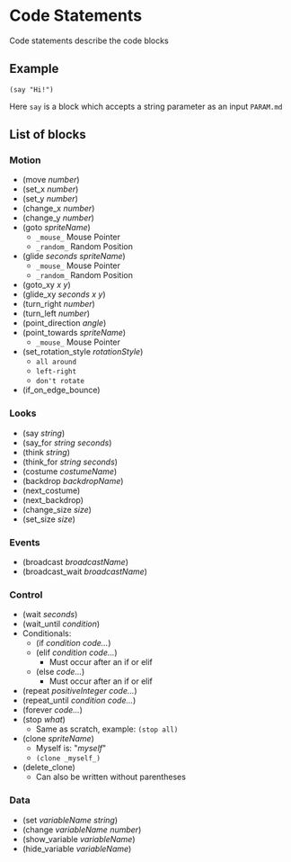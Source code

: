 # Code Statements
Code statements describe the code blocks
## Example
```
(say "Hi!")
```
Here `say` is a block which accepts a string parameter as an input `PARAM.md`
## List of blocks
### Motion
* (move *number*)
* (set_x *number*)
* (set_y *number*)
* (change_x *number*)
* (change_y *number*)
* (goto *spriteName*)
  - `_mouse_` Mouse Pointer
  - `_random_` Random Position
* (glide *seconds* *spriteName*)
  - `_mouse_` Mouse Pointer
  - `_random_` Random Position
* (goto_xy *x* *y*)
* (glide_xy *seconds* *x* *y*)
* (turn_right *number*)
* (turn_left *number*)
* (point_direction *angle*)
* (point_towards *spriteName*)
  - `_mouse_` Mouse Pointer
* (set_rotation_style *rotationStyle*)
  - `all around`
  - `left-right`
  - `don't rotate`
* (if_on_edge_bounce)
### Looks
* (say *string*)
* (say_for *string* *seconds*)
* (think *string*)
* (think_for *string* *seconds*)
* (costume *costumeName*)
* (backdrop *backdropName*)
* (next_costume)
* (next_backdrop)
* (change_size *size*)
* (set_size *size*)
### Events
* (broadcast *broadcastName*)
* (broadcast_wait *broadcastName*)
### Control
* (wait *seconds*)
* (wait_until *condition*)
* Conditionals:
  - (if *condition* *code...*)
  - (elif *condition* *code...*)
    - Must occur after an if or elif
  - (else *code...*)
    - Must occur after an if or elif
* (repeat *positiveInteger* *code...*)
* (repeat_until *condition* *code...*)
* (forever *code...*)
* (stop *what*)
  - Same as scratch, example: `(stop all)`
* (clone *spriteName*)
  - Myself is: "_myself_"
  - `(clone _myself_)`
* (delete_clone)
  - Can also be written without parentheses
### Data
* (set *variableName* *string*)
* (change *variableName* *number*)
* (show_variable *variableName*)
* (hide_variable *variableName*)

